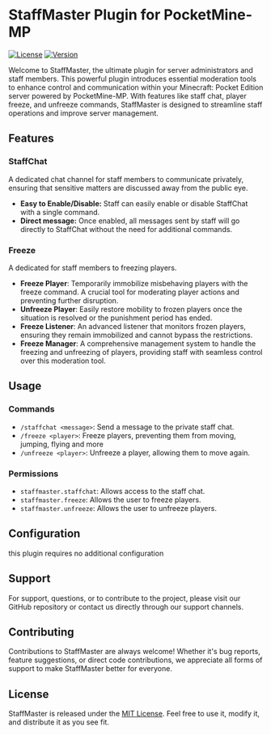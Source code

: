# StaffMaster Plugin for PocketMine-MP

[![License](https://img.shields.io/badge/license-MIT-blue.svg)](LICENSE)
[![Version](https://img.shields.io/badge/version-1.0.0-green.svg)](https://semver.org)

Welcome to StaffMaster, the ultimate plugin for server administrators and staff members. This powerful plugin introduces essential moderation tools to enhance control and communication within your Minecraft: Pocket Edition server powered by PocketMine-MP. With features like staff chat, player freeze, and unfreeze commands, StaffMaster is designed to streamline staff operations and improve server management.

## Features

### StaffChat
A dedicated chat channel for staff members to communicate privately, ensuring that sensitive matters are discussed away from the public eye.
- **Easy to Enable/Disable:** Staff can easily enable or disable StaffChat with a single command.
- **Direct message:** Once enabled, all messages sent by staff will go directly to StaffChat without the need for additional commands.

### Freeze
A dedicated for staff members to freezing players.
- **Freeze Player**: Temporarily immobilize misbehaving players with the freeze command. A crucial tool for moderating player actions and preventing further disruption.
- **Unfreeze Player**: Easily restore mobility to frozen players once the situation is resolved or the punishment period has ended.
- **Freeze Listener**: An advanced listener that monitors frozen players, ensuring they remain immobilized and cannot bypass the restrictions.
- **Freeze Manager**: A comprehensive management system to handle the freezing and unfreezing of players, providing staff with seamless control over this moderation tool.

## Usage

### Commands

- `/staffchat <message>`: Send a message to the private staff chat.
- `/freeze <player>`: Freeze players, preventing them from moving, jumping, flying and more
- `/unfreeze <player>`: Unfreeze a player, allowing them to move again.

### Permissions

- `staffmaster.staffchat`: Allows access to the staff chat.
- `staffmaster.freeze`: Allows the user to freeze players.
- `staffmaster.unfreeze`: Allows the user to unfreeze players.

## Configuration

this plugin requires no additional configuration

## Support

For support, questions, or to contribute to the project, please visit our GitHub repository or contact us directly through our support channels.

## Contributing

Contributions to StaffMaster are always welcome! Whether it's bug reports, feature suggestions, or direct code contributions, we appreciate all forms of support to make StaffMaster better for everyone.

## License

StaffMaster is released under the [MIT License](LICENSE). Feel free to use it, modify it, and distribute it as you see fit.
